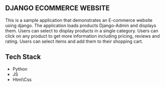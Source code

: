 
## DJANGO ECOMMERCE WEBSITE 

This is a sample application that demonstrates an E-commerce website using django. The application loads 
products Django-Admin and displays them. Users can select to display products in a single category. Users can 
click on any product to get more information including pricing, reviews and rating. Users can select items and 
add them to their shopping cart.

## Tech Stack
* Python
* JS
* Html\Css
